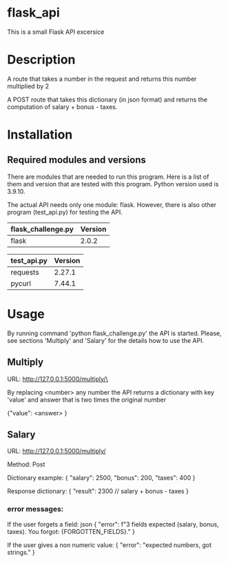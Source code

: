 # flask_api
This is a small Flask API excersice

# Description

A route that takes a number in the request and returns this number multiplied by 2

A POST route that takes this dictionary (in json format) and returns the computation of salary + bonus - taxes.


# Installation
## Required modules and versions
There are modules that are needed to run this program. Here is a list of them and version that are tested with this program. Python version used is 3.9.10.

The actual API needs only one module: flask. However, there is also other program (test_api.py) for testing the API.


| flask_challenge.py | Version  |
|--------------------| ---------|
| flask              | 2.0.2    |

| test_api.py   | Version  |
|---------------| ---------|
| requests      | 2.27.1   |
| pycurl        | 7.44.1   |

# Usage
By running command 'python flask_challenge.py' the API is started. Please, see sections 'Multiply' and 'Salary' for the details how to use the API. 

## Multiply

URL: http://127.0.0.1:5000/multiply/\<number>

By replacing \<number> any number the API returns a dictionary with key 'value' and answer that is two times the original number

{"value": \<answer> }

## Salary

URL: http://127.0.0.1:5000/multiply/

Method: Post

Dictionary example:
{
    "salary": 2500,
    "bonus": 200,
    "taxes": 400
}

Response dictionary:
{ 
"result": 2300 // salary + bonus - taxes
}

### error messages:
If the user forgets a field: json 
{ 
"error": f"3 fields expected (salary, bonus, taxes). You forgot: \{FORGOTTEN\_FIELDS}." 
}

If the user gives a non numeric value:
{
    "error": "expected numbers, got strings."
}